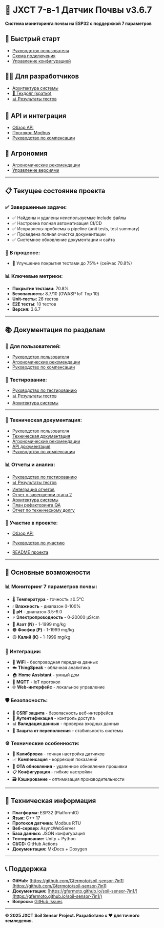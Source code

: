 # 🌱 JXCT 7-в-1 Датчик Почвы v3.6.7

**Система мониторинга почвы на ESP32 с поддержкой 7 параметров**

## 🚀 Быстрый старт

- [Руководство пользователя](manuals/USER_GUIDE.md)
- [Схема подключения](manuals/WIRING_DIAGRAM.md)
- [Управление конфигурацией](manuals/CONFIG_MANAGEMENT.md)

## 👨‍💻 Для разработчиков

- [Архитектура системы](dev/ARCH_OVERALL.md)
- [🚀 Техдолг (кратко)](dev/TECH_DEBT_QUICK_REFERENCE.md)
- [📊 Результаты тестов](CURRENT_TEST_RESULTS.md)

## 🔧 API и интеграция

- [Обзор API](api-overview.md)
- [Протокол Modbus](manuals/MODBUS_PROTOCOL.md)
- [Руководство по компенсации](manuals/COMPENSATION_GUIDE.md)

## 🌾 Агрономия

- [Агрономические рекомендации](manuals/AGRO_RECOMMENDATIONS.md)
- [Управление версиями](manuals/VERSION_MANAGEMENT.md)

---

## 📋 Текущее состояние проекта

### ✅ **Завершенные задачи:**
- ✅ Найдены и удалены неиспользуемые include файлы
- ✅ Настроена полная автоматизация CI/CD
- ✅ Исправлены проблемы в pipeline (unit tests, test summary)
- ✅ Проведена полная очистка документации
- ✅ Системное обновление документации и сайта

### 🔄 **В процессе:**
- 🔄 Улучшение покрытия тестами до 75%+ (сейчас 70.8%)

### 📊 **Ключевые метрики:**
- **Покрытие тестами:** 70.8%
- **Безопасность:** 8.7/10 (OWASP IoT Top 10)
- **Unit-тесты:** 26 тестов
- **E2E тесты:** 10 тестов
- **Версия:** 3.6.7

---

## 📚 Документация по разделам

### 👤 **Для пользователей:**
- [Руководство пользователя](manuals/USER_GUIDE.md)
- [Агрономические рекомендации](manuals/AGRO_RECOMMENDATIONS.md)
- [Руководство по компенсации](manuals/COMPENSATION_GUIDE.md)

### 🧪 **Тестирование:**
- [Руководство по тестированию](TESTING_GUIDE.md)
- [📊 Результаты тестов](CURRENT_TEST_RESULTS.md)
- [Архитектура системы](dev/ARCH_OVERALL.md)

---

### 🔧 **Техническая документация:**
- [Руководство пользователя](manuals/USER_GUIDE.md)
- [Техническая документация](manuals/TECHNICAL_DOCS.md)
- [Агрономические рекомендации](manuals/AGRO_RECOMMENDATIONS.md)
- [API документация](manuals/API.md)
- [Руководство по компенсации](manuals/COMPENSATION_GUIDE.md)

### 📊 **Отчеты и анализ:**
- [Руководство по тестированию](TESTING_GUIDE.md)
- [📊 Результаты тестов](CURRENT_TEST_RESULTS.md)
- [Интеграция отчетов](REPORTS_INTEGRATION.md)
- [Отчет о завершении этапа 2](STAGE_2_COMPLETION_REPORT.md)
- [Архитектура системы](dev/ARCH_OVERALL.md)
- [План рефакторинга QA](dev/QA_REFACTORING_PLAN_2025H2.md)
- [Отчет по техническому долгу](dev/TECH_DEBT_REPORT_2025-06.md)

### 🤝 **Участие в проекте:**
- [Обзор API](api-overview.md)
- [Руководство по участию](CONTRIBUTING_DOCS.md)

- [README проекта](../README.md)

---

## 🌟 Основные возможности

### 📊 **Мониторинг 7 параметров почвы:**
- 🌡️ **Температура** - точность ±0.5°C
- 💧 **Влажность** - диапазон 0-100%
- 🧪 **pH** - диапазон 3.5-9.0
- ⚡ **Электропроводность** - 0-20000 µS/cm
- 🧂 **Азот (N)** - 1-1999 mg/kg
- 🟠 **Фосфор (P)** - 1-1999 mg/kg
- 🟡 **Калий (K)** - 1-1999 mg/kg

### 🔗 **Интеграции:**
- 📡 **WiFi** - беспроводная передача данных
- ☁️ **ThingSpeak** - облачная аналитика
- 🏠 **Home Assistant** - умный дом
- 📱 **MQTT** - IoT протокол
- 🌐 **Web-интерфейс** - локальное управление

### 🛡️ **Безопасность:**
- 🔐 **CSRF защита** - безопасность веб-интерфейса
- 🔑 **Аутентификация** - контроль доступа
- 📊 **Валидация данных** - проверка входных данных
- 🚫 **Защита от переполнения** - стабильность системы

### ⚙️ **Технические особенности:**
- 🔧 **Калибровка** - точная настройка датчиков
- 📈 **Компенсация** - коррекция показаний
- 🔄 **OTA обновления** - удаленное обновление прошивки
- 📋 **Конфигурация** - гибкие настройки
- 🗃️ **Кэширование** - оптимизация производительности

---

## 🔧 Техническая информация

- **Платформа:** ESP32 (PlatformIO)
- **Язык:** C++ 17
- **Протокол датчика:** Modbus RTU
- **Веб-сервер:** AsyncWebServer
- **База данных:** JSON конфигурация
- **Тестирование:** Unity + Python
- **CI/CD:** GitHub Actions
- **Документация:** MkDocs + Doxygen

---

## 📞 Поддержка

- **GitHub:** [https://github.com/Gfermoto/soil-sensor-7in1](https://github.com/Gfermoto/soil-sensor-7in1)
- **Документация:** [https://gfermoto.github.io/soil-sensor-7in1/](https://gfermoto.github.io/soil-sensor-7in1/)
- **Вопросы:** [GitHub Issues](https://github.com/Gfermoto/soil-sensor-7in1/issues)

---

**© 2025 JXCT Soil Sensor Project. Разработано с ❤️ для точного земледелия.**
